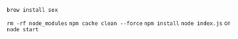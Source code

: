 `brew install sox`

`rm -rf node_modules`
`npm cache clean --force`
`npm install`
`node index.js` or `node start`